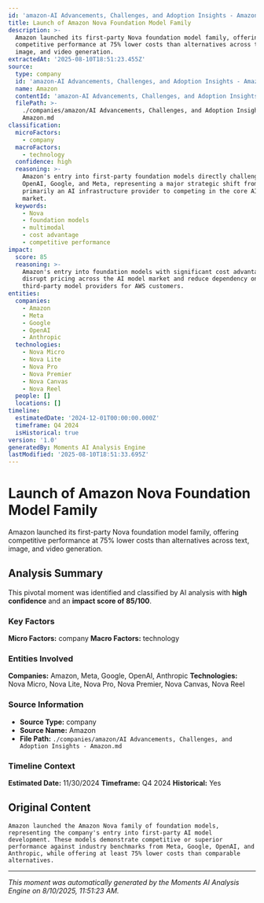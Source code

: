 ```yaml
---
id: 'amazon-AI Advancements, Challenges, and Adoption Insights - Amazon-moment-2'
title: Launch of Amazon Nova Foundation Model Family
description: >-
  Amazon launched its first-party Nova foundation model family, offering
  competitive performance at 75% lower costs than alternatives across text,
  image, and video generation.
extractedAt: '2025-08-10T18:51:23.455Z'
source:
  type: company
  id: 'amazon-AI Advancements, Challenges, and Adoption Insights - Amazon'
  name: Amazon
  contentId: 'amazon-AI Advancements, Challenges, and Adoption Insights - Amazon'
  filePath: >-
    ./companies/amazon/AI Advancements, Challenges, and Adoption Insights -
    Amazon.md
classification:
  microFactors:
    - company
  macroFactors:
    - technology
  confidence: high
  reasoning: >-
    Amazon's entry into first-party foundation models directly challenges
    OpenAI, Google, and Meta, representing a major strategic shift from being
    primarily an AI infrastructure provider to competing in the core AI model
    market.
  keywords:
    - Nova
    - foundation models
    - multimodal
    - cost advantage
    - competitive performance
impact:
  score: 85
  reasoning: >-
    Amazon's entry into foundation models with significant cost advantages could
    disrupt pricing across the AI model market and reduce dependency on
    third-party model providers for AWS customers.
entities:
  companies:
    - Amazon
    - Meta
    - Google
    - OpenAI
    - Anthropic
  technologies:
    - Nova Micro
    - Nova Lite
    - Nova Pro
    - Nova Premier
    - Nova Canvas
    - Nova Reel
  people: []
  locations: []
timeline:
  estimatedDate: '2024-12-01T00:00:00.000Z'
  timeframe: Q4 2024
  isHistorical: true
version: '1.0'
generatedBy: Moments AI Analysis Engine
lastModified: '2025-08-10T18:51:33.695Z'
---
```

# Launch of Amazon Nova Foundation Model Family

Amazon launched its first-party Nova foundation model family, offering competitive performance at 75% lower costs than alternatives across text, image, and video generation.

## Analysis Summary

This pivotal moment was identified and classified by AI analysis with **high confidence** and an **impact score of 85/100**.

### Key Factors

**Micro Factors:** company
**Macro Factors:** technology

### Entities Involved

**Companies:** Amazon, Meta, Google, OpenAI, Anthropic
**Technologies:** Nova Micro, Nova Lite, Nova Pro, Nova Premier, Nova Canvas, Nova Reel



### Source Information

- **Source Type:** company
- **Source Name:** Amazon
- **File Path:** `./companies/amazon/AI Advancements, Challenges, and Adoption Insights - Amazon.md`

### Timeline Context

**Estimated Date:** 11/30/2024
**Timeframe:** Q4 2024
**Historical:** Yes

## Original Content

```
Amazon launched the Amazon Nova family of foundation models, representing the company's entry into first-party AI model development. These models demonstrate competitive or superior performance against industry benchmarks from Meta, Google, OpenAI, and Anthropic, while offering at least 75% lower costs than comparable alternatives.
```

---

*This moment was automatically generated by the Moments AI Analysis Engine on 8/10/2025, 11:51:23 AM.*
